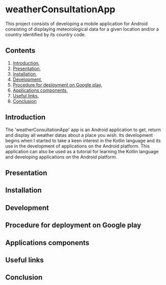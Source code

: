 # weatherConsultationApp

This project consists of developing a mobile application for Android consisting of displaying meteorological data for a given location and/or a country identified by its country code.

## Contents

1. [Introduction](#introduction),
2. [Presentation](#presentation),
3. [Installation](#installation),
4. [Development](#development),
5. [Procedure for deployment on Google play](#on_google_play),
6. [Applications components](#applications_components),
7. [Useful links](#useful_links),
8. [Conclusion](#conclusion)

<a name="introduction"></a>
## Introduction

The 'weatherConsultationApp' app is an Android application to get, return and display all weather datas about a place you wish. Its development begins when I started to take a keen interest in the Kotlin language and its use in the development of applications on the Android platform. This application can also be used as a tutorial for learning the Kotlin language and developing applications on the Android platform.

<a name="presentation"></a>
## Presentation

<a name="installation"></a>
## Installation

<a name="development"></a>
## Development

<a name="on_google_play"></a>
## Procedure for deployment on Google play

<a name="applications_components"></a>
## Applications components

<a name="useful_links"></a>
## Useful links

<a name="conclusion"></a>
## Conclusion
